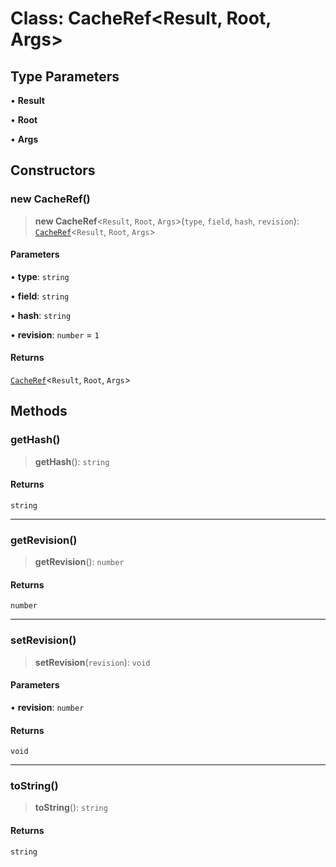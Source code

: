 # Class: CacheRef\<Result, Root, Args\>

## Type Parameters

• **Result**

• **Root**

• **Args**

## Constructors

### new CacheRef()

> **new CacheRef**\<`Result`, `Root`, `Args`\>(`type`, `field`, `hash`, `revision`): [`CacheRef`](CacheRef.md)\<`Result`, `Root`, `Args`\>

#### Parameters

• **type**: `string`

• **field**: `string`

• **hash**: `string`

• **revision**: `number` = `1`

#### Returns

[`CacheRef`](CacheRef.md)\<`Result`, `Root`, `Args`\>

## Methods

### getHash()

> **getHash**(): `string`

#### Returns

`string`

***

### getRevision()

> **getRevision**(): `number`

#### Returns

`number`

***

### setRevision()

> **setRevision**(`revision`): `void`

#### Parameters

• **revision**: `number`

#### Returns

`void`

***

### toString()

> **toString**(): `string`

#### Returns

`string`

